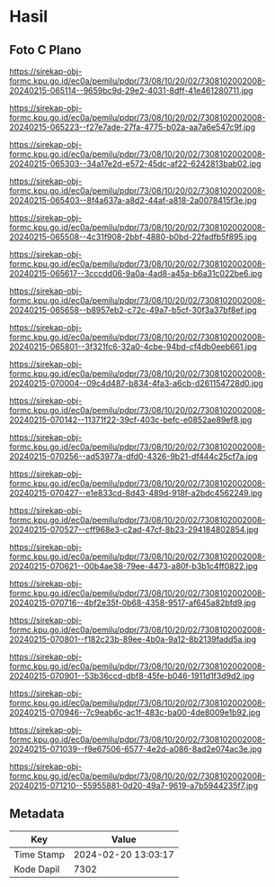 # Hasil

## Foto C Plano

https://sirekap-obj-formc.kpu.go.id/ec0a/pemilu/pdpr/73/08/10/20/02/7308102002008-20240215-065114--9659bc9d-29e2-4031-8dff-41e461280711.jpg

https://sirekap-obj-formc.kpu.go.id/ec0a/pemilu/pdpr/73/08/10/20/02/7308102002008-20240215-065223--f27e7ade-27fa-4775-b02a-aa7a6e547c9f.jpg

https://sirekap-obj-formc.kpu.go.id/ec0a/pemilu/pdpr/73/08/10/20/02/7308102002008-20240215-065303--34a17e2d-e572-45dc-af22-6242813bab02.jpg

https://sirekap-obj-formc.kpu.go.id/ec0a/pemilu/pdpr/73/08/10/20/02/7308102002008-20240215-065403--8f4a637a-a8d2-44af-a818-2a0078415f3e.jpg

https://sirekap-obj-formc.kpu.go.id/ec0a/pemilu/pdpr/73/08/10/20/02/7308102002008-20240215-065508--4c31f908-2bbf-4880-b0bd-22fadfb5f895.jpg

https://sirekap-obj-formc.kpu.go.id/ec0a/pemilu/pdpr/73/08/10/20/02/7308102002008-20240215-065617--3cccdd06-9a0a-4ad8-a45a-b6a31c022be6.jpg

https://sirekap-obj-formc.kpu.go.id/ec0a/pemilu/pdpr/73/08/10/20/02/7308102002008-20240215-065658--b8957eb2-c72c-49a7-b5cf-30f3a37bf8ef.jpg

https://sirekap-obj-formc.kpu.go.id/ec0a/pemilu/pdpr/73/08/10/20/02/7308102002008-20240215-065801--3f321fc6-32a0-4cbe-94bd-cf4db0eeb661.jpg

https://sirekap-obj-formc.kpu.go.id/ec0a/pemilu/pdpr/73/08/10/20/02/7308102002008-20240215-070004--09c4d487-b834-4fa3-a6cb-d261154728d0.jpg

https://sirekap-obj-formc.kpu.go.id/ec0a/pemilu/pdpr/73/08/10/20/02/7308102002008-20240215-070142--11371f22-39cf-403c-befc-e0852ae89ef8.jpg

https://sirekap-obj-formc.kpu.go.id/ec0a/pemilu/pdpr/73/08/10/20/02/7308102002008-20240215-070256--ad53977a-dfd0-4326-9b21-df444c25cf7a.jpg

https://sirekap-obj-formc.kpu.go.id/ec0a/pemilu/pdpr/73/08/10/20/02/7308102002008-20240215-070427--e1e833cd-8d43-489d-918f-a2bdc4562249.jpg

https://sirekap-obj-formc.kpu.go.id/ec0a/pemilu/pdpr/73/08/10/20/02/7308102002008-20240215-070527--cff968e3-c2ad-47cf-8b23-294184802854.jpg

https://sirekap-obj-formc.kpu.go.id/ec0a/pemilu/pdpr/73/08/10/20/02/7308102002008-20240215-070621--00b4ae38-79ee-4473-a80f-b3b1c4ff0822.jpg

https://sirekap-obj-formc.kpu.go.id/ec0a/pemilu/pdpr/73/08/10/20/02/7308102002008-20240215-070716--4bf2e35f-0b68-4358-9517-af645a82bfd9.jpg

https://sirekap-obj-formc.kpu.go.id/ec0a/pemilu/pdpr/73/08/10/20/02/7308102002008-20240215-070801--f182c23b-89ee-4b0a-9a12-8b2139fadd5a.jpg

https://sirekap-obj-formc.kpu.go.id/ec0a/pemilu/pdpr/73/08/10/20/02/7308102002008-20240215-070901--53b36ccd-dbf8-45fe-b046-1911d1f3d9d2.jpg

https://sirekap-obj-formc.kpu.go.id/ec0a/pemilu/pdpr/73/08/10/20/02/7308102002008-20240215-070946--7c9eab6c-ac1f-483c-ba00-4de8009e1b92.jpg

https://sirekap-obj-formc.kpu.go.id/ec0a/pemilu/pdpr/73/08/10/20/02/7308102002008-20240215-071039--f9e67506-6577-4e2d-a086-8ad2e074ac3e.jpg

https://sirekap-obj-formc.kpu.go.id/ec0a/pemilu/pdpr/73/08/10/20/02/7308102002008-20240215-071210--55955881-0d20-49a7-9619-a7b5944235f7.jpg


## Metadata

| Key        | Value               |
| ---------- | ------------------- |
| Time Stamp | 2024-02-20 13:03:17 |
| Kode Dapil | 7302                |



